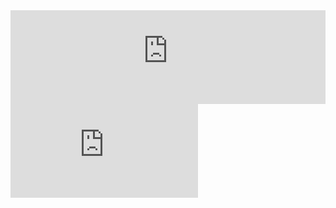 <iframe src="https://flowershow.youzhidanbairu.cloudns.biz/assets/markmap" frameborder="0" width="100%" height="auto" allowfullscreen></iframe>





<div class="relative pt-[30%] pb-[45%]">
    <iframe class="absolute top-0 left-0 w-full h-full" src="https://player.bilibili.com/player.html?aid=425754846&bvid=BV1t3411T7k6&cid=580777276&page=1&as_wide=1&high_quality=1&danmaku=0" frameborder="no" scrolling="no"></iframe>
</div>










